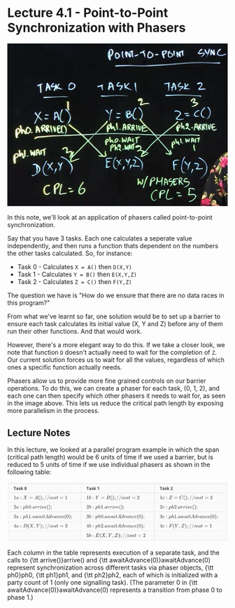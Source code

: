 # Lecture 4.1 - Point-to-Point Synchronization with Phasers

![3ba7de92.png](attachments/3ba7de92.png)

In this note, we'll look at an application of phasers called point-to-point synchronization.

Say that you have 3 tasks. Each one calculates a seperate value independently, and then runs a function thats dependent on the numbers the other tasks calculated. So, for instance:

* Task 0 - Calculates `X = A()` then `D(X,Y)`
* Task 1 - Calculates `Y = B()` then `E(X,Y,Z)`
* Task 2 - Calculates `Z = C()` then `F(Y,Z)`

The question we have is "How do we ensure that there are no data races in this program?"

From what we've learnt so far, one solution would be to set up a barrier to ensure each task calculates its initial value (X, Y and Z) before any of them run their other functions. And that would work.

However, there's a more elegant way to do this. If we take a closer look, we note that function `D` doesn't actually need to wait for the completion of `Z`. Our current solution forces us to wait for all the values, regardless of which ones a specific function actually needs.

Phasers allow us to provide more fine grained controls on our barrier operations. To do this, we can create a phaser for each task, (0, 1, 2), and each one can then specify which other phasers it needs to wait for, as seen in the image above. This lets us reduce the critical path length by exposing more parallelism in the process.

## Lecture Notes

In this lecture, we looked at a parallel program example in which the span (critical path length) would be 6 units of time if we used a barrier, but is reduced to 5 units of time if we use individual phasers as shown in the following table:

![ce533e54.png](attachments/ce533e54.png)

Each column in the table represents execution of a separate task, and the calls to {\tt arrive()}arrive() and {\tt awaitAdvance(0)}awaitAdvance(0) represent synchronization across different tasks via phaser objects, {\tt ph0}ph0, {\tt ph1}ph1, and {\tt ph2}ph2, each of which is initialized with a party count of 1 (only one signalling task). (The parameter 0 in {\tt awaitAdvance(0)}awaitAdvance(0) represents a transition from phase 0 to phase 1.)